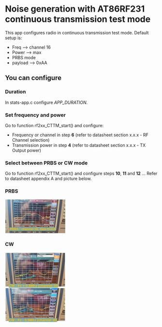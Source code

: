 # Noise generation with AT86RF231 continuous transmission test mode

This app configures radio in continuous transmission test mode.
Default setup is:

* Freq --> channel 16
* Power --> max
* PRBS mode
* payload --> 0xAA

## You can configure

### Duration

In stats-app.c configure *APP_DURATION*.

### Set frequency and power

Go to function rf2xx_CTTM_start() and configure:

* Frequency or channel in step **6** (refer to datasheet section x.x.x - RF Channel selection)
* Transmission power in step **4** (refer to datasheet section x.x.x - TX Output power)

### Select between PRBS or CW mode

Go to function rf2xx_CTTM_start() and configure steps **10**, **11** and **12** ... Refer to datasheet appendix A and picture below.

### PRBS

![PRBS with data 0xAA](./img/PRBS.jpg)

### CW

![CW - continuous wave](./img/CW.jpg)
